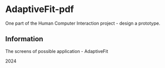 # AdaptiveFit-pdf
One part of the Human Computer Interaction project - design a prototype.

## Information
The screens of possible application - AdaptiveFit

2024
